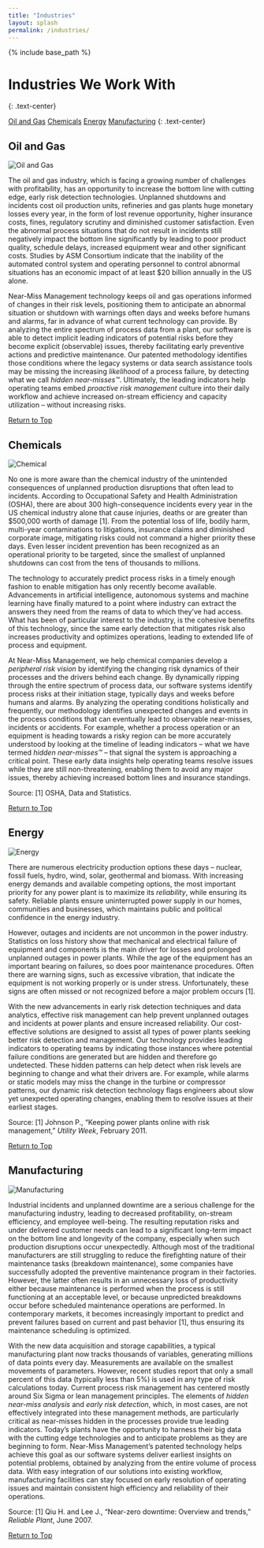 ```yaml
---
title: "Industries"
layout: splash
permalink: /industries/
---
```


{% include base_path %}


<h1 class="page__title">Industries We Work With</h1>
{: .text-center}


<a class="btn btn--inverse btn--large" href="#oil-gas">Oil and Gas</a>
<a class="btn btn--inverse btn--large" href="#chemical">Chemicals</a>
<a class="btn btn--inverse btn--large" href="#energy">Energy</a>
<a class="btn btn--inverse btn--large" href="#manufacturing">Manufacturing</a>
{: .text-center}

<section class="archive__industries">

<div id="oil-gas" class="archive__item">
  <h2 class="page__section-title">Oil and Gas</h2>
  <img src="{{ site.url }}/images/industry-01.jpg" alt="Oil and Gas">
  <span class="info">  
    <p>The oil and gas industry, which is facing a growing number of challenges with profitability, has an opportunity to increase the bottom line with cutting edge, early risk detection technologies. Unplanned shutdowns and incidents cost oil production units, refineries and gas plants huge monetary losses every year, in the form of lost revenue opportunity, higher insurance costs, fines, regulatory scrutiny and diminished customer satisfaction. Even the abnormal process situations that do not result in incidents still negatively impact the bottom line significantly by leading to poor product quality, schedule delays, increased equipment wear and other significant costs. Studies by ASM Consortium indicate that the inability of the automated control system and operating personnel to control abnormal situations has an economic impact of at least $20 billion annually in the US alone.</p>

<p>Near-Miss Management technology keeps oil and gas operations informed of changes in their risk levels, positioning them to anticipate an abnormal situation or shutdown with warnings often days and weeks before humans and alarms, far in advance of what current technology can provide. By analyzing the entire spectrum of process data from a plant, our software is able to detect implicit leading indicators of potential risks before they become explicit (observable) issues, thereby facilitating early preventive actions and predictive maintenance. Our patented methodology identifies those conditions where the legacy systems or data search assistance tools may be missing the increasing <i>likelihood</i> of a process failure, by detecting what we call <i>hidden near-misses&trade;</i>. Ultimately, the leading indicators help operating teams embed <i>proactive risk management</i> culture into their daily workflow and achieve increased on-stream efficiency and capacity utilization – without increasing risks.  </p>

  </span>
  <a href="#main" class="btn btn--inverse align-right">Return to Top</a>
</div>

<div id="chemical" class="archive__item">
  <h2 class="page__section-title">Chemicals</h2>
  <img src="{{ site.url }}/images/industry-02.jpg" alt="Chemical">
  <span class="info"> 
    <p>No one is more aware than the chemical industry of the unintended consequences of unplanned production disruptions that often lead to incidents. According to Occupational Safety and Health Administration (OSHA), there are about 300 high-consequence incidents every year in the US chemical industry alone that cause injuries, deaths or are greater than $500,000 worth of damage [1].  From the potential loss of life, bodily harm, multi-year contaminations to litigations, insurance claims and diminished corporate image, mitigating risks could not command a higher priority these days. Even lesser incident prevention has been recognized as an operational priority to be targeted, since the smallest of unplanned shutdowns can cost from the tens of thousands to millions.</p>
<p>The technology to accurately predict process risks in a timely enough fashion to enable mitigation has only recently become available. Advancements in artificial intelligence, autonomous systems and machine learning have finally matured to a point where industry can extract the answers they need from the reams of data to which they’ve had access. What has been of particular interest to the industry, is the cohesive benefits of this technology, since the same early detection that mitigates risk also increases productivity and optimizes operations, leading to extended life of process and equipment. </p>
<p>At Near-Miss Management, we help chemical companies develop a <i>peripheral risk vision</i> by identifying the changing risk dynamics of their processes and the drivers behind each change. By dynamically ripping through the entire spectrum of process data, our software systems identify process risks at their initiation stage, typically days and weeks before humans and alarms. By analyzing the operating conditions holistically and frequently, our methodology identifies unexpected changes and events in the process conditions that can eventually lead to observable near-misses, incidents or accidents. For example, whether a process operation or an equipment is heading towards a risky region can be more accurately understood by looking at the timeline of leading indicators – what we have termed <i>hidden near-misses&trade;</i> – that signal the system is approaching a critical point.  These early data insights help operating teams resolve issues while they are still non-threatening, enabling them to avoid any major issues, thereby achieving increased bottom lines and insurance standings.    </p>
    <p>Source: [1] OSHA, Data and Statistics. </p>
  </span>
  <a href="#main" class="btn btn--inverse align-right">Return to Top</a>
</div>


<div id="energy" class="archive__item">
  <h2 class="page__section-title">Energy</h2>
  <img src="{{ site.url }}/images/industry-03.jpg" alt="Energy">
  <span class="info">
   <p> There are numerous electricity production options these days – nuclear, fossil fuels, hydro, wind, solar, geothermal and biomass. With increasing energy demands and available competing options, the most important priority for any power plant is to maximize its <i>reliability</i>, while ensuring its safety.  Reliable plants ensure uninterrupted power supply in our homes, communities and businesses, which maintains public and political confidence in the energy industry.  </p> 
  <p>However, outages and incidents are not uncommon in the power industry. Statistics on loss history show that mechanical and electrical failure of equipment and components is the main driver for losses and prolonged unplanned outages in power plants. While the age of the equipment has an important bearing on failures, so does poor maintenance procedures. Often there are warning signs, such as excessive vibration, that indicate the equipment is not working properly or is under stress. Unfortunately, these signs are often missed or not recognized before a major problem occurs [1].  </p> 
  <p>With the new advancements in early risk detection techniques and data analytics, effective risk management can help prevent unplanned outages and incidents at power plants and ensure increased reliability.  Our cost-effective solutions are designed to assist all types of power plants seeking better risk detection and management. Our technology provides leading indicators to operating teams by indicating those instances where potential failure conditions are generated but are hidden and therefore go undetected. These hidden patterns can help detect when risk levels are beginning to change and what their drivers are. For example, while alarms or static models may miss the change in the turbine or compressor patterns, our dynamic risk detection technology flags engineers about slow yet unexpected operating changes, enabling them to resolve issues at their earliest stages. </p> 
    <p>Source: [1] Johnson P., “Keeping power plants online with risk management,” <i>Utility Week</i>, February 2011.</p>
  </span>
  <a href="#main" class="btn btn--inverse align-right">Return to Top</a>
</div>

<div id="manufacturing" class="archive__item">
  <h2 class="page__section-title">Manufacturing</h2>
  <img src="{{ site.url }}/images/industry-04.jpg" alt="Manufacturing">
  <span class="info">
    <p>Industrial incidents and unplanned downtime are a serious challenge for the manufacturing industry, leading to decreased profitability, on-stream efficiency, and employee well-being.  The resulting reputation risks and under delivered customer needs can lead to a significant long-term impact on the bottom line and longevity of the company, especially when such production disruptions occur unexpectedly. Although most of the traditional manufacturers are still struggling to reduce the firefighting nature of their maintenance tasks (breakdown maintenance), some companies have successfully adopted the preventive maintenance program in their factories. However, the latter often results in an unnecessary loss of productivity either because maintenance is performed when the process is still functioning at an acceptable level, or because unpredicted breakdowns occur before scheduled maintenance operations are performed. In contemporary markets, it becomes increasingly important to predict and prevent failures based on current and past behavior [1], thus ensuring its maintenance scheduling is optimized.</p>
  <p>With the new data acquisition and storage capabilities, a typical manufacturing plant now tracks thousands of variables, generating millions of data points every day. Measurements are available on the smallest movements of parameters.  However, recent studies report that only a small percent of this data (typically less than 5%) is used in any type of risk calculations today. Current process risk management has centered mostly around Six Sigma or lean management principles. The elements of <i>hidden near-miss analysis</i> and <i>early risk detection</i>, which, in most cases, are not effectively integrated into these management methods, are particularly critical as near-misses hidden in the processes provide true leading indicators. Today’s plants have the opportunity to harness their big data with the cutting edge technologies and to anticipate problems as they are beginning to form.  Near-Miss Management’s patented technology helps achieve this goal as our software systems deliver earliest insights on potential problems, obtained by analyzing from the entire volume of process data.  With easy integration of our solutions into existing workflow, manufacturing facilities can stay focused on early resolution of operating issues and maintain consistent high efficiency and reliability of their operations.</p>
    <p>Source: [1] Qiu H. and Lee J., “Near-zero downtime: Overview and trends,” <i>Reliable Plant</i>, June 2007.</p>
  </span>
  <a href="#main" class="btn btn--inverse align-right">Return to Top</a>
</div>

</section>
